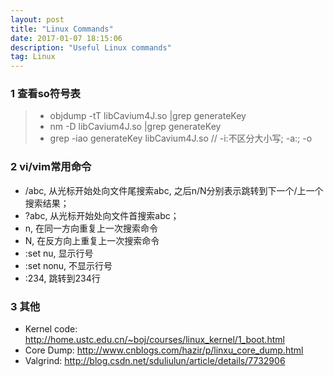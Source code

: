 ```yaml
---
layout: post
title: "Linux Commands"
date: 2017-01-07 18:15:06 
description: "Useful Linux commands"
tag: Linux
---
```


### 1 查看so符号表

>* objdump -tT libCavium4J.so \|grep generateKey
>* nm -D libCavium4J.so  \|grep generateKey
>* grep -iao generateKey libCavium4J.so // -i:不区分大小写; -a:; -o

### 2 vi/vim常用命令

- /abc, 从光标开始处向文件尾搜索abc, 之后n/N分别表示跳转到下一个/上一个搜索结果；
- ?abc, 从光标开始处向文件首搜索abc；
- n, 在同一方向重复上一次搜索命令 
- N, 在反方向上重复上一次搜索命令 
- :set nu, 显示行号
- :set nonu, 不显示行号
- :234, 跳转到234行

### 3 其他

- Kernel code: http://home.ustc.edu.cn/~boj/courses/linux_kernel/1_boot.html
- Core Dump: http://www.cnblogs.com/hazir/p/linxu_core_dump.html
- Valgrind: http://blog.csdn.net/sduliulun/article/details/7732906